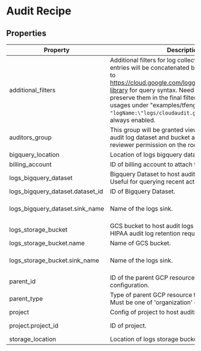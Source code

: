 # Audit Recipe

<!-- These files are auto generated -->

## Properties

| Property | Description | Type | Required | Default | Pattern |
| -------- | ----------- | ---- | -------- | ------- | ------- |
| additional_filters | Additional filters for log collection and export. List entries will be concatenated by "OR" operator. Refer to <https://cloud.google.com/logging/docs/view/query-library> for query syntax. Need to escape \ and " to preserve them in the final filter strings. See example usages under "examples/tfengine/". Logs with filter `"logName:\"logs/cloudaudit.googleapis.com\""` is always enabled. | array(string) | false | [] | - |
| auditors_group | This group will be granted viewer access to the audit log dataset and bucket as well as security reviewer permission on the root resource specified. | string | true | - | - |
| bigquery_location | Location of logs bigquery dataset. | string | false | - | - |
| billing_account | ID of billing account to attach to this project. | string | false | - | - |
| logs_bigquery_dataset | Bigquery Dataset to host audit logs for 1 year. Useful for querying recent activity. | object | true | - | - |
| logs_bigquery_dataset.dataset_id | ID of Bigquery Dataset. | string | true | - | - |
| logs_bigquery_dataset.sink_name | Name of the logs sink. | string | false | bigquery-audit-logs-sink | - |
| logs_storage_bucket | GCS bucket to host audit logs for 7 years. Useful for HIPAA audit log retention requirements. | object | true | - | - |
| logs_storage_bucket.name | Name of GCS bucket. | string | true | - | - |
| logs_storage_bucket.sink_name | Name of the logs sink. | string | false | storage-audit-logs-sink | - |
| parent_id | ID of the parent GCP resource to apply the configuration. | string | false | - | ^[0-9]{8,25}$ |
| parent_type | Type of parent GCP resource to apply the policy. Must be one of 'organization' or 'folder'." | string | false | - | ^organization\|folder$ |
| project | Config of project to host auditing resources | object | true | - | - |
| project.project_id | ID of project. | string | true | - | ^[a-z][a-z0-9\-]{4,28}[a-z0-9]$ |
| storage_location | Location of logs storage bucket. | string | false | - | - |
